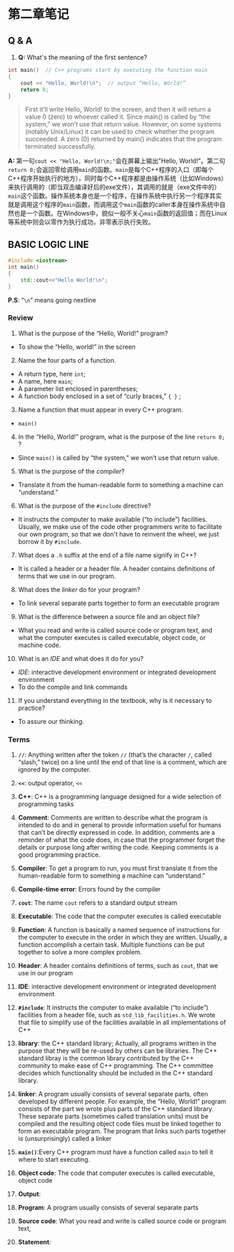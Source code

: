 # 第二章笔记

## Q & A

1. **Q:** What's the meaning of the first sentence?

  ```c++
  int main()  // C++ programs start by executing the function main
  {
      cout << "Hello, World!\n";  // output “Hello, World!”
      return 0;
  }
  ```
  > First it’ll write Hello, World! to the screen, and then it will return a value 0 (zero) to whoever called it.
  > Since main() is called by “the system,” we won’t use that return value.
  > However, on some systems (notably Unix/Linux) it can be used to check whether the program succeeded.
  > A zero (0) returned by main() indicates that the program terminated successfully.

  **A:**  第一句`cout << "Hello, World!\n;"`会在屏幕上输出"Hello, World!"。第二句`return 0;`会返回零给调用`main`的函数。`main`是每个C++程序的入口（即每个C++程序开始执行的地方），同时每个C++程序都是由操作系统（比如Windows）来执行调用的（即当双击编译好后的exe文件），其调用的就是（exe文件中的）`main`这个函数。操作系统本身也是一个程序，在操作系统中执行另一个程序其实就是调用这个程序的`main`函数，而调用这个`main`函数的caller本身在操作系统中自然也是一个函数。在Windows中，貌似一般不关心`main`函数的返回值；而在Linux等系统中则会以零作为执行成功，非零表示执行失败。

## BASIC LOGIC LINE

```c++
#include <iostream>
int main()
{
	std::cout<<"Hello World!\n";
}
```

**P.S**: 
“`\n`” means going nextline

### Review

1. What is the purpose of the “Hello, World!” program?
  * To show the “Hello, world!” in the screen

2. Name the four parts of a function.
  * A return type, here `int`;
  * A name, here `main`; 
  * A parameter list enclosed in parentheses; 
  * A function body enclosed in a set of “curly braces,” `{ }` ;

3. Name a function that must appear in every C++ program.
  * `main()`

4. In the “Hello, World!” program, what is the purpose of the line `return 0;` ?
  * Since `main()` is called by “the system,” we won’t use that return value.

5. What is the purpose of the *compiler*?
  * Translate it from the human-readable form to something a machine can “understand.”

6. What is the purpose of the `#include` directive?
  * It instructs the computer to make available (“to include”) facilities.  Usually, we make use of the code other programmers write to facilitate our own program, so that we don't have to reinvent the wheel, we just borrow it by `#include`.

7. What does a `.h` suffix at the end of a file name signify in C++?
  * It is called a header or a header file.  A header contains definitions of terms that we use in our program.

8. What does the *linker* do for your program?
  * To link several separate parts together to form an executable program

9. What is the difference between a source file and an object file?
  * What you read and write is called source code or program text, and what the computer executes is called executable, object code, or machine code.

10. What is an *IDE* and what does it do for you?
  * *IDE*: interactive development environment or integrated development environment
  * To do the compile and link commands

11. If you understand everything in the textbook, why is it necessary to practice?
  * To assure our thinking.

### Terms

1. **`//`**: Anything written after the token `//` (that’s the character `/`, called “slash,” twice) on a line until the end of that line is a comment, which are ignored by the computer.

2. **`<<`**: output operator, `<<`

3. **C++**: C++ is a programming language designed for a wide selection of programming tasks

4. **Comment**: Comments are written to describe what the program is intended to do and in general to provide information useful for humans that can’t be directly expressed in code.  In addition, comments are a reminder of what the code does, in case that the programmer forget the details or purpose long after writing the code.  Keeping comments is a good programming practice.

5. **Compiler**: To get a program to run, you must first translate it from the human-readable form to something a machine can “understand.”

6. **Compile-time error**: Errors found by the compiler

7. **`cout`**: The name `cout` refers to a standard output stream

8. **Executable**: The code that the computer executes is called executable

9. **Function**: A function is basically a named sequence of instructions for the computer to execute in the order in which they are written.  Usually, a function accomplish a certain task.  Multiple functions can be put together to solve a more complex problem.

10. **Header**: A header contains definitions of terms, such as `cout`, that we use in our program

11. **IDE**: interactive development environment or integrated development environment

12. **`#include`**: It instructs the computer to make available (“to include”) facilities from a header file, such as `std_lib_facilities.h`. We wrote that file to simplify use of the facilities available in all implementations of C++

13. **library**: the C++ standard library; Actually, all programs written in the purpose that they will be re-used by others can be libraries.  The C++ standard libray is the common library contributed by the C++ community to make ease of C++ programming.  The C++ committee decides which functionality should be included in the C++ standard library.

14. **linker**: A program usually consists of several separate parts, often developed by different people. For example, the “Hello, World!” program consists of the part we wrote plus parts of the C++ standard library. These separate parts (sometimes called translation units) must be compiled and the resulting object code files must be linked together to form an executable program. The program that links such parts together is (unsurprisingly) called a linker

15. **`main()`**:Every C++ program must have a function called `main` to tell it where to start executing.

16. **Object code**: The code that computer executes is called executable, object code

17. **Output**: 

18. **Program**: A program usually consists of several separate parts

19. **Source code**: What you read and write is called source code or program text,

20. **Statement**: 

